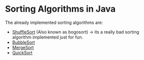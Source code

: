 # Sorting Algorithms in Java

The already implemented sorting algorithms are:

- [ShuffleSort](src/main/java/io/bparolini/sort/ShuffleSort.java) (Also known as bogosort) -> its a really bad sorting algorithm implemented just for fun.
- [BubbleSort](src/main/java/io/bparolini/sort/BubbleSort.java)
- [MergeSort](src/main/java/io/bparolini/sort/MergeSort.java)
- [QuickSort](src/main/java/io/bparolini/sort/QuickSort.java)
